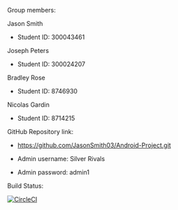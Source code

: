 Group members:

Jason Smith 

- Student ID: 300043461

Joseph Peters 

- Student ID: 300024207

Bradley Rose

- Student ID: 8746930

Nicolas Gardin

- Student ID: 8714215

GitHub Repository link:

- https://github.com/JasonSmith03/Android-Project.git




- Admin username: Silver Rivals
- Admin password: admin1

Build Status:

[![CircleCI](https://circleci.com/gh/JasonSmith03/Android-Project.svg?style=svg&circle-token=354b88b2c9b2bf29d620f4b6d7cb9bd9b9411c37)](https://circleci.com/gh/JasonSmith03/Android-Project)
